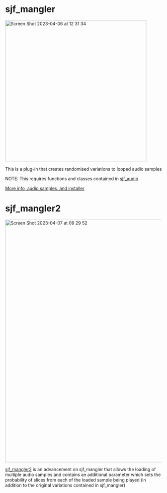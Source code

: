 # sjf_mangler

<img width="454" alt="Screen Shot 2023-04-06 at 12 31 34" src="https://user-images.githubusercontent.com/12850558/230364601-a87b34b5-8e3a-4db9-b677-1b04cfa8411b.png">

This is a plug-in that creates randomised variations to looped audio samples

NOTE: This requires functions and classes contained in [sjf_audio](https://github.com/simohnf/sjf_audio)

[More info, audio samples, and installer](https://simohnf.github.io./plug-ins/sjf_mangler/)


# sjf_mangler2

<img width="778" alt="Screen Shot 2023-04-07 at 09 29 52" src="https://user-images.githubusercontent.com/12850558/230573405-45e877fa-a7f7-4dd2-87c6-d462deee9399.png">

[sjf_mangler2](https://simohnf.github.io./plug-ins/sjf_mangler2/) is an advancement on sjf_mangler that allows the loading of multiple audio samples and contains an additional parameter which sets the probability of slices from each of the loaded sample being played (in addition to the original variations contained in sjf_mangler)
